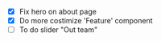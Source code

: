 - [x] Fix hero on about page
- [x] Do more costimize 'Feature' component
- [ ] To do slider "Out team"